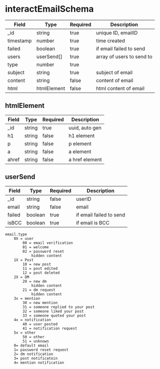 # interactEmailSchema
| Field | Type | Required | Description |
| -- | -- | -- | -- |
| _id | string | true | unique ID, emailID |
| timestamp | number | true | time created |
| failed | boolean | true | if email failed to send |
| users | userSend[] | true | array of users to send to |
| type | number | true |
| subject | string | true | subject of email |
| content | string | false | content of email |
| html | htmlElement | false | html content of email |


## htmlElement
| Field | Type | Required | Description |
| -- | -- | -- | -- |
| _id | string | true | uuid, auto gen |
| h1 | string | false | h1 element |
| p | string | false | p element |
| a | string | false | a element |
| ahref | string | false | a href element |

## userSend
| Field | Type | Required | Description |
| -- | -- | -- | -- |
| _id | string | false | userID |
| email | string | false | email |
| failed | boolean | true | if email failed to send |
| isBCC | boolean | true | if email is BCC |


```
email.type
    0X = user
        00 = email verification
        01 = welcome
        02 = password reset
            hidden content
    1X = Post
        10 = new post
        11 = post edited
        12 = post deleted
    2X = DM
        20 = new dm
            hidden content
        21 = dm request
            hidden content
    3x = mention
        30 = new mention
        31 = someone replied to your post
        32 = someone liked your post
        33 = someone quoted your post
    4x = notification
        40 = user posted
        41 = notification request
    5x = other
        50 = other  
        51 = unknown
    0= default email
    1= password reset request
    2= dm notification
    3= post notificatoin
    4= mention notification
``````